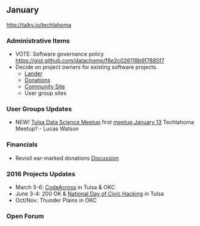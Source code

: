 ## January
http://talky.io/techlahoma

### Administrative Items
* VOTE: Software governance policy https://gist.github.com/datachomp/f8e2c026118b6f7885f7
* Decide on project owners for existing software projects.
  * [Lander](https://github.com/techlahoma/techlahoma_lander)
  * [Donations](https://github.com/techlahoma/techlahoma_donations)
  * [Community Site](https://github.com/techlahoma/techlahoma)
  * User group sites

### User Groups Updates
* NEW! [Tulsa Data Science Meetup](http://www.meetup.com/Tulsa-Data-Science-Meetup/) first [meetup January 13](http://www.meetup.com/Tulsa-Data-Science-Meetup/events/227590351/)
Techlahoma Meetup? - Lucas Watson

### Financials
* Revisit ear-marked donations [Discussion](https://github.com/techlahoma/techlahoma_donations/issues/10)


### 2016 Projects Updates
* March 5-6: [CodeAcross](http://codeacross.us/) in Tulsa & OKC
* June 3-4: 200 OK & [National Day of Civic Hacking](http://hackforchange.org/) in Tulsa
* Oct/Nov: Thunder Plains in OKC

### Open Forum

